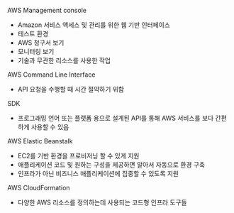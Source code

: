 AWS Management console
- Amazon 서비스 액세스 및 관리를 위한 웹 기반 인터페이스
- 테스트 환경
- AWS 청구서 보기
- 모니터링 보기
- 기술과 무관한 리소스를 사용한 작업

AWS Command Line Interface
- API 요청을 수행할 때 시간 절약하기 위함

SDK
- 프로그래밍 언어 또는 플랫폼 용으로 설계된 API를 통해 AWS 서비스를 보다 간편하게 사용할 수 있음

AWS Elastic Beanstalk
- EC2를 기반 환경을 프로비저닝 할 수 있게 지원
- 애플리케이션 코드 및 원하는 구성을 제공하면 알아서 자동으로 환경 구축
- 인프라가 아닌 비즈니스 애플리케이션에 집중할 수 있도록 지원

AWS CloudFormation
-  다양한 AWS 리소스를 정의하는데 사용되는 코드형 인프라 도구들
